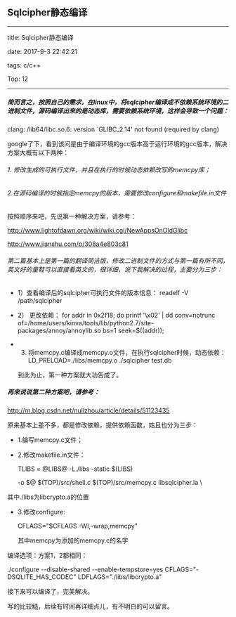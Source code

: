 ## Sqlcipher静态编译

---

title: Sqlcipher静态编译

date: 2017-9-3 22:42:21

tags: c/c++

Top: 12

---



##### 简而言之，按照自己的需求，在linux中，将sqlcipher编译成不依赖系统环境的二进制文件，源码编译出来的是动态库，需要依赖系统环境，这样会导致一个问题：

clang: /lib64/libc.so.6: version `GLIBC_2.14' not found (required by clang)

google了下，看到该问是由于编译环境的gcc版本高于运行环境的gcc版本，解决方案大概有以下两种：

###### 1. 修改生成的可执行文件，并且在执行的时候动态依赖改写的memcpy库；

###### 2.在源码编译的时候指定memcpy的版本，需要修改configure和makefile.in文件

按照顺序来吧，先说第一种解决方案，请参考：

<http://www.lightofdawn.org/wiki/wiki.cgi/NewAppsOnOldGlibc>

<http://www.jianshu.com/p/308a4e803c81>

###### 第二篇基本上是第一篇的翻译简洁版，修改二进制文件的方式与第一篇有所不同，英文好的童鞋可以直接看英文的，很详细，说下我解决的过程，主要分为三步：

- 1）查看编译后的sqlcipher可执行文件的版本信息：  readelf -V /path/sqlcipher

- 2） 更改依赖：  for addr in 0x2f18; do printf '\x02' | dd conv=notrunc of=/home/users/kinva/tools/lib/python2.7/site-packages/annoy/annoylib.so  bs=1 seek=$((addr)); 

- 3) 将memcpy.c编译成memcpy.o文件，在执行sqlcipher时候，动态依赖： LD_PRELOAD=./libs/memcpy.o ./sqlcipher test.db  

  到此为止，第一种方案就大功告成了。

##### 再来说说第二种方案吧，请参考：

<http://m.blog.csdn.net/nullzhou/article/details/51123435>

原来基本上差不多，都是修改依赖，提供依赖函数，姑且也分为三步：

- 1.编写memcpy.c文件；

-  2.修改makefile.in文件： 

   TLIBS = @LIBS@ -L./libs -static $(LIBS)  

   -o $@ $(TOP)/src/shell.c $(TOP)/src/memcpy.c libsqlcipher.la \   

  其中./libs为libcrypto.a的位置

- 3.修改configure:  

  CFLAGS="$CFLAGS -Wl,-wrap,memcpy" 

  其中memcpy为添加的memcpy.c的名字



编译选项：方案1，2都相同：

./configure --disable-shared --enable-tempstore=yes CFLAGS="-DSQLITE_HAS_CODEC" LDFLAGS="./libs/libcrypto.a"

接下来可以编译了，完美解决。 

写的比较糙，后续有时间再详细点儿，有不明白的可以留言。

